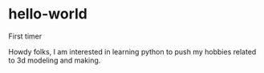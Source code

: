 # hello-world
First timer

Howdy folks, I am interested in learning python to push my hobbies related to 3d modeling and making.
